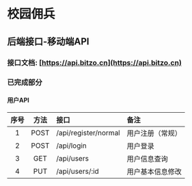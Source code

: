 # 校园佣兵

## 后端接口-移动端API

### 接口文档: [https://api.bitzo.cn](https://api.bitzo.cn)

### 已完成部分

#### 用户API

|序号| 方法  | 接口 | 备注 |
|:-:|:--:|:--|:---|
|1   | POST | /api/register/normal |用户注册（常规）|
|2   | POST | /api/login | 用户登录 |
|3   | GET  | /api/users  | 用户信息查询  |
|4   | PUT  | /api/users/:id  | 用户基本信息修改 |
